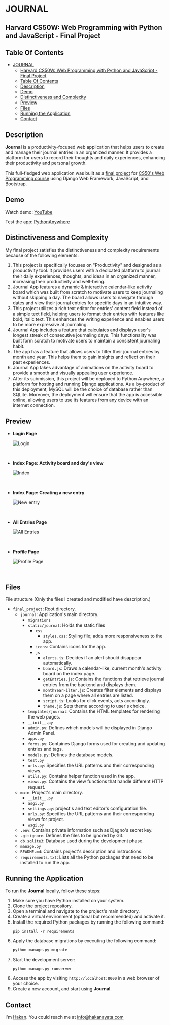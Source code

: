 # JOURNAL

## Harvard CS50W: Web Programming with Python and JavaScript - Final Project 

## Table Of Contents

- [JOURNAL](#journal)
  - [Harvard CS50W: Web Programming with Python and JavaScript - Final Project](#harvard-cs50w-web-programming-with-python-and-javascript---final-project)
  - [Table Of Contents](#table-of-contents)
  - [Description](#description)
  - [Demo](#demo)
  - [Distinctiveness and Complexity](#distinctiveness-and-complexity)
  - [Preview](#preview)
  - [Files](#files)
  - [Running the Application](#running-the-application)
  - [Contact](#contact)

## Description
**Journal** is a productivity-focused web application that helps users to create and manage their journal entries in an organized manner. It provides a platform for users to record their thoughts and daily experiences, enhancing their productivity and personal growth.

This full-fledged web application was built as a [final project](https://cs50.harvard.edu/web/2020/projects/final/capstone/) for [CS50's Web Programming course](https://cs50.harvard.edu/web/2020/) using Django Web Framework, JavaScript, and Bootstrap.

## Demo
Watch demo: [YouTube](...)

Test the app: [PythonAnywhere](...)

## Distinctiveness and Complexity

My final project satisfies the distinctiveness and complexity requirements because of the following elements:

1. This project is specifically focuses on "Productivity" and designed as a productivity tool. It provides users with a dedicated platform to journal their daily experiences, thoughts, and ideas in an organized manner, increasing their productivity and well-being.
2. Journal App features a dynamic & interactive calendar-like activity board which was built from scratch to motivate users to keep journaling without skipping a day. The board allows users to navigate through dates and view their journal entries for specific days in an intuitive way.
3. This project utilizes a rich text editor for entries' content field instead of a simple text field, helping users to format their entries with features like bold, italic text. This enhances the writing experience and enables users to be more expressive at journaling.
4. Journal App includes a feature that calculates and displays user's longest streak of consecutive journaling days. This functionality was built form scratch to motivate users to maintain a consistent journaling habit.
5. The app has a feature that allows users to filter their journal entries by month and year. This helps them to gain insights and reflect on their past experiences.
6. Journal App takes advantage of animations on the activity board to provide a smooth and visually appealing user experience.
7. After its submission, this project will be deployed to Python Anywhere, a platform for hosting and running Django applications. As a by-product of this deployment, MySQL will be the choice of database rather than SQLite. Moreover, the deployment will ensure that the app is accessible online, allowing users to use its features from any device with an internet connection.

## Preview
  - **Login Page**

    ![Login](static/../journal/static/journal/gifs/login.gif)

    <br>

  - **Index Page: Activity board and day's view**
  
    ![Index](static/../journal/static/journal/gifs/index.gif)

    <br>

  - **Index Page: Creating a new entry**
  
    ![New entry](static/../journal/static/journal/gifs/new_entry.gif)

    <br>

  - **All Entries Page**
  
    ![All Entries](static/../journal/static/journal/gifs/all_entries.gif)

    <br>

  - **Profile Page**
  
    ![Profile Page](static/../journal/static/journal/gifs/all_entries.gif)

    <br>

## Files

File structure (Only the files I created and modified have description.)

- `final_project`: Root directory.
    - `journal`: Application's main directory.
      - `migrations`
      - `static/journal`: Holds the static files
        - `css`
            - `styles.css`: Styling file; adds more responsiveness to the app.
        - `icons`: Contains icons for the app.
        - `js` 
          - `alerts.js`: Decides if an alert should disappear automatically.
          - `board.js`: Draws a calendar-like, current month's activity board on the index page.
          - `getEntries.js`: Contains the functions that retrieve journal entries from the backend and displays them.
          - `monthYearFilter.js`: Creates filter elements and displays them on a page where all entries are listed.
          - `script.js`: Looks for click events, acts accordingly.
          - `theme.js`: Sets theme according to user's choice.
      - `templates/journal`: Contains the HTML templates for rendering the web pages.
      - `__init__.py`
      - `admin.py`: Defines which models will be displayed in Django Admin Panel.
      - `apps.py`
      - `forms.py`: Containes Django forms used for creating and updating entries and tags.
      - `models.py`: Defines the database models.
      - `test.py`
      - `urls.py`: Specifies the URL patterns and their corresponding views.
      - `utils.py`: Contains helper function used in the app.
      - `views.py`: Contains the view functions that handle different HTTP request.
    - `main`: Project's main directory.
      - `__init__.py`
      - `asgi.py`
      - `settings.py`: project's and text editor's configuration file.
      - `urls.py`: Specifies the URL patterns and their corresponding views for project.
      - `wsgi.py`
    - `.env`: Contains private information such as Djagno's secret key.
    - `.gitignore`: Defines the files to be ignored by Git.
    - `db.sqlite3`: Database used during the development phase.
    - `manage.py`
    - `README.md`: Contains project's description and instructions.
    - `requirements.txt`: Lists all the Python packages that need to be installed to run the app.
  

## Running the Application
To run the **Journal** locally, follow these steps:

1. Make sure you have Python installed on your system.
2. Clone the project repository.
3. Open a terminal and navigate to the project's main directory.
4. Create a virtual environment (optional but recommended) and activate it.
5. Install the required Python packages by running the following command:
    ```
    pip install -r requirements
    ```
6. Apply the database migrations by executing the following command:
    ```
    python manage.py migrate
    ```
7. Start the development server:
    ```
    python manage.py runserver
    ```
8. Access the app by visiting `http://localhost:8000` in a web browser of your choice.
9. Create a new account, and start using **Journal**.

## Contact
I'm [Hakan](https://hakanayata.com). You could reach me at info@hakanayata.com